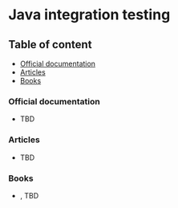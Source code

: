 # Java integration testing


## Table of content

- [Official documentation](#official-documentation)
- [Articles](#articles)
- [Books](#books)


### Official documentation

- []() TBD


### Articles

- []() TBD


### Books

- <name>, <author> TBD
